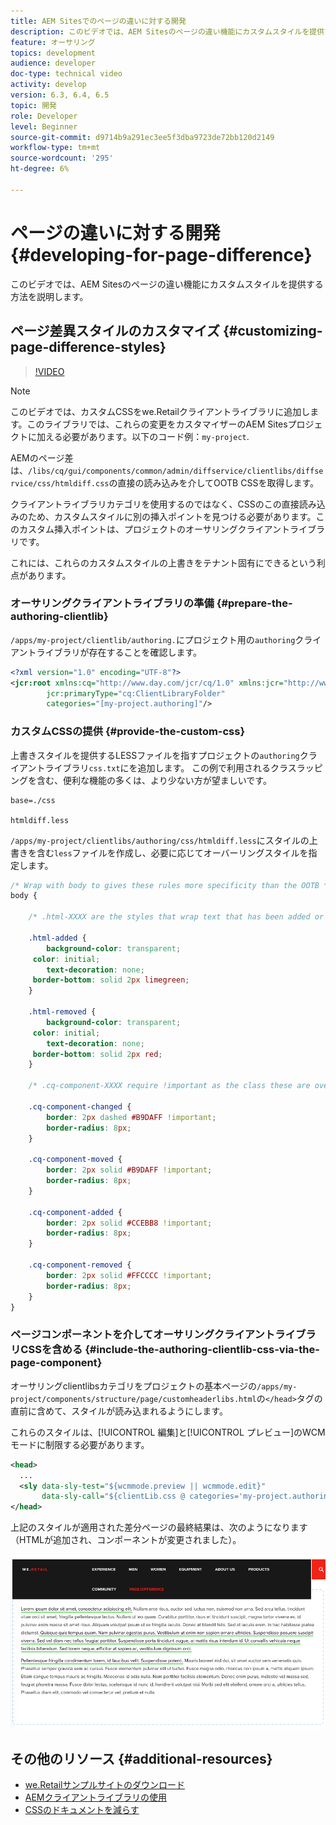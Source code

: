 ```yaml
---
title: AEM Sitesでのページの違いに対する開発
description: このビデオでは、AEM Sitesのページの違い機能にカスタムスタイルを提供する方法を説明します。
feature: オーサリング
topics: development
audience: developer
doc-type: technical video
activity: develop
version: 6.3, 6.4, 6.5
topic: 開発
role: Developer
level: Beginner
source-git-commit: d9714b9a291ec3ee5f3dba9723de72bb120d2149
workflow-type: tm+mt
source-wordcount: '295'
ht-degree: 6%

---
```



# ページの違いに対する開発 {#developing-for-page-difference}

このビデオでは、AEM Sitesのページの違い機能にカスタムスタイルを提供する方法を説明します。

## ページ差異スタイルのカスタマイズ {#customizing-page-difference-styles}

>[!VIDEO](https://video.tv.adobe.com/v/18871/?quality=9&learn=on)

>[!NOTE]
>
>このビデオでは、カスタムCSSをwe.Retailクライアントライブラリに追加します。このライブラリでは、これらの変更をカスタマイザーのAEM Sitesプロジェクトに加える必要があります。以下のコード例：`my-project`.

AEMのページ差は、`/libs/cq/gui/components/common/admin/diffservice/clientlibs/diffservice/css/htmldiff.css`の直接の読み込みを介してOOTB CSSを取得します。

クライアントライブラリカテゴリを使用するのではなく、CSSのこの直接読み込みのため、カスタムスタイルに別の挿入ポイントを見つける必要があります。このカスタム挿入ポイントは、プロジェクトのオーサリングクライアントライブラリです。

これには、これらのカスタムスタイルの上書きをテナント固有にできるという利点があります。

### オーサリングクライアントライブラリの準備 {#prepare-the-authoring-clientlib}

`/apps/my-project/clientlib/authoring.`にプロジェクト用の`authoring`クライアントライブラリが存在することを確認します。

```xml
<?xml version="1.0" encoding="UTF-8"?>
<jcr:root xmlns:cq="http://www.day.com/jcr/cq/1.0" xmlns:jcr="http://www.jcp.org/jcr/1.0"
        jcr:primaryType="cq:ClientLibraryFolder"
        categories="[my-project.authoring]"/>
```

### カスタムCSSの提供 {#provide-the-custom-css}

上書きスタイルを提供するLESSファイルを指すプロジェクトの`authoring`クライアントライブラリ`css.txt`にを追加します。 [](https://lesscss.org/) この例で利用されるクラスラッピングを含む、便利な機能の多くは、より少ない方が望ましいです。

```shell
base=./css

htmldiff.less
```

`/apps/my-project/clientlibs/authoring/css/htmldiff.less`にスタイルの上書きを含む`less`ファイルを作成し、必要に応じてオーバーリングスタイルを指定します。

```css
/* Wrap with body to gives these rules more specificity than the OOTB */
body {

    /* .html-XXXX are the styles that wrap text that has been added or removed */

    .html-added {
        background-color: transparent;
     color: initial;
        text-decoration: none;
     border-bottom: solid 2px limegreen;
    }

    .html-removed {
        background-color: transparent;
     color: initial;
        text-decoration: none;
     border-bottom: solid 2px red;
    }

    /* .cq-component-XXXX require !important as the class these are overriding uses it. */

    .cq-component-changed {
        border: 2px dashed #B9DAFF !important;
        border-radius: 8px;
    }
    
    .cq-component-moved {
        border: 2px solid #B9DAFF !important;
        border-radius: 8px;
    }

    .cq-component-added {
        border: 2px solid #CCEBB8 !important;
        border-radius: 8px;
    }

    .cq-component-removed {
        border: 2px solid #FFCCCC !important;
        border-radius: 8px;
    }
}
```

### ページコンポーネントを介してオーサリングクライアントライブラリCSSを含める {#include-the-authoring-clientlib-css-via-the-page-component}

オーサリングclientlibsカテゴリをプロジェクトの基本ページの`/apps/my-project/components/structure/page/customheaderlibs.html`の`</head>`タグの直前に含めて、スタイルが読み込まれるようにします。

これらのスタイルは、[!UICONTROL 編集]と[!UICONTROL プレビュー]のWCMモードに制限する必要があります。

```xml
<head>
  ...
  <sly data-sly-test="${wcmmode.preview || wcmmode.edit}" 
       data-sly-call="${clientLib.css @ categories='my-project.authoring'}"/>
</head>
```

上記のスタイルが適用された差分ページの最終結果は、次のようになります（HTMLが追加され、コンポーネントが変更されました）。

![ページの差](assets/page-diff.png)

## その他のリソース {#additional-resources}

* [we.Retailサンプルサイトのダウンロード](https://github.com/Adobe-Marketing-Cloud/aem-sample-we-retail/releases)
* [AEMクライアントライブラリの使用](https://helpx.adobe.com/jp/experience-manager/6-5/sites/developing/using/clientlibs.html)
* [CSSのドキュメントを減らす](https://lesscss.org/)
